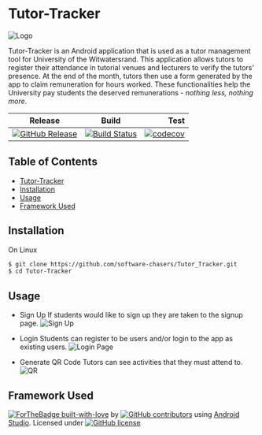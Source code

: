 # Tutor-Tracker

![Logo](https://github.com/KhanyileBN/dummy-repo/blob/master/logo.png)

Tutor-Tracker is an Android application that is used as a tutor management tool for University of the Witwatersrand. This application allows tutors to register their attendance in tutorial venues and lecturers to verify the tutors' presence. At the end of the month, tutors then use a form generated by the app to claim remuneration for hours worked. These functionalities help the University pay students the deserved remunerations - *nothing less, nothing more*.

|Release|Build        |Test    |
|-------|-------------|-------:|
|[![GitHub Release](https://img.shields.io/badge/release-v4.0-blue.svg)](https://github.com/software-chasers/Tutor_Tracker/releases) |[![Build Status](https://travis-ci.org/software-chasers/Tutor_Tracker.svg?branch=master)](https://travis-ci.org/software-chasers/Tutor_Tracker)|[![codecov](https://codecov.io/gh/software-chasers/Tutor_Tracker/branch/master/graph/badge.svg)](https://codecov.io/gh/software-chasers/Tutor_Tracker)|

## Table of Contents
* [Tutor-Tracker](https://github.com/software-chasers/tutor_tracker#tutor-tracker)
* [Installation](https://github.com/software-chasers/tutor_tracker#installation)
* [Usage](https://github.com/software-chasers/tutor_tracker#usage)
* [Framework Used](https://github.com/software-chasers/tutor_tracker#framework-used)

## Installation
On Linux
```bash
$ git clone https://github.com/software-chasers/Tutor_Tracker.git
$ cd Tutor-Tracker
```
## Usage
* Sign Up
If students would like to sign up they are taken to the signup page.
![Sign Up](https://github.com/KhanyileBN/dummy-repo/blob/master/create-profile.jpeg)

* Login
Students can register to be users and/or login to the app as existing users.
![Login Page](https://github.com/KhanyileBN/dummy-repo/blob/master/login.jpeg)

* Generate QR Code
Tutors can see activities that they must attend to.
![QR](https://github.com/KhanyileBN/dummy-repo/blob/master/qr-code.jpeg)


## Framework Used
[![ForTheBadge built-with-love](http://ForTheBadge.com/images/badges/built-with-love.svg)](https://github.com/software-chasers/Tutor_Tracker/) by [![GitHub contributors](https://img.shields.io/badge/contributors-5-green.svg)](https://github.com/software-chasers/Tutor_Tracker/graphs/contributors) using [Android Studio](https://developer.android.com/studio).
Licensed under [![GitHub license](https://img.shields.io/github/license/Naereen/StrapDown.js.svg)](https://github.com/software-chasers/Tutor_Tracker/blob/master/LICENSE)

